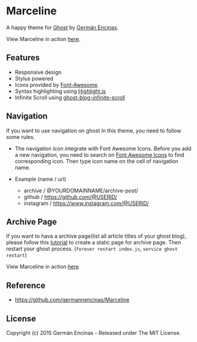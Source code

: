 Marceline
======

A happy theme for [Ghost](https://github.com/tryghost/ghost/) by [Germán Encinas](http://germanencinas.com/).

View Marceline in action [here](http://blog.taiker.space).

## Features

* Responsive design
* Stylus powered
* Icons provided by [Font-Awesome](https://github.com/FortAwesome/Font-Awesome).
* Syntax highlighting using [Highlight.js](https://github.com/isagalaev/highlight.js)
* Infinite Scroll using [ghost-blog-infinite-scroll](https://github.com/bateuanave/ghost-blog-infinite-scroll)

## Navigation

If you want to use navigation on ghost in this theme, you need to follow some rules.

* The navigation icon integrate with Font Awesome Icons. Before you add a new navigation, you need to search on [Font Awesome Icons](http://fontawesome.io/icons/) to find corresponding icon. Then type icon name on the cell of navigation name.

* Example (name / url)
    * archive / @YOURDOMAINNAME/archive-post/
    * github / https://github.com/@USERID/
    * instagram / https://www.instagram.com/@USERID/

## Archive Page

If you want to hava a archive page(list all article titles of your ghost blog), please follow this [tutorial](https://help.ghost.org/hc/en-us/articles/224936867-Static-Pages) to create a static page for archive page. Then restart your ghost process. (`forever restart index.js`, `service ghost restart`)

View Marceline in action [here](http://blog.taiker.space/archive-post/)

## Reference

* https://github.com/germannencinas/Marceline

## License

Copyright (c) 2015 Germán Encinas - Released under The MIT License.
